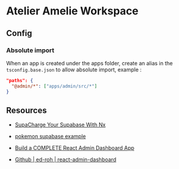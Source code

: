 # Atelier Amelie Workspace

## Config

### Absolute import

When an app is created under the apps folder, create an alias in the `tsconfig.base.json` to allow absolute import, example :

```json
"paths": {
  "@admin/*": ["apps/admin/src/*"]
}
```

## Resources

- [SupaCharge Your Supabase With Nx](https://www.youtube.com/watch?v=OTh5GBBfr4E)
- [pokemon supabase example](https://github.com/nrwl/pokemon-supabase-example)

- [Build a COMPLETE React Admin Dashboard App](https://www.youtube.com/watch?v=wYpCWwD1oz0)
- [Github | ed-roh | react-admin-dashboard](https://github.com/ed-roh/react-admin-dashboard/)